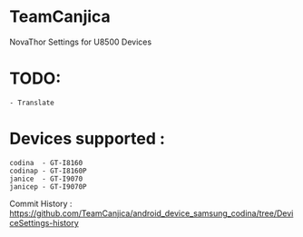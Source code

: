 TeamCanjica
===========

NovaThor Settings for U8500 Devices

TODO:
=======

	- Translate

Devices supported :
===================

	codina 	- GT-I8160
	codinap - GT-I8160P
	janice 	- GT-I9070
	janicep - GT-I9070P

Commit History : https://github.com/TeamCanjica/android_device_samsung_codina/tree/DeviceSettings-history
